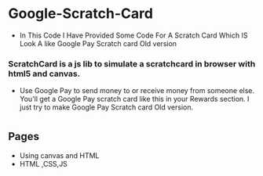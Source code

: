 # Google-Scratch-Card
- In This Code I Have Provided Some Code For A Scratch Card Which IS Look A like Google Pay Scratch card Old version 
### ScratchCard is a js lib to simulate a scratchcard in browser with html5 and canvas.

- Use Google Pay to send money to or receive money from someone else. You'll get a Google Pay scratch card like this in your Rewards section. I just try to make Google Pay Scratch card Old version.
#
## Pages
- Using canvas and HTML
- HTML ,CSS,JS